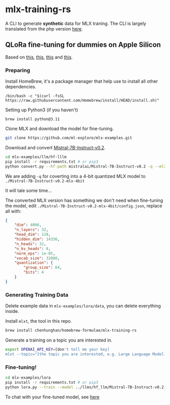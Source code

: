 # mlx-training-rs

A CLI to generate __synthetic__ data for MLX traning. The CLI is largely translated from the php version [here](https://apeatling.com/articles/simple-guide-to-local-llm-fine-tuning-on-a-mac-with-mlx/?utm_source=pocket_reader).

## QLoRa fine-tuning for dummies on Apple Silicon

Based on [this](https://apeatling.com/articles/simple-guide-to-local-llm-fine-tuning-on-a-mac-with-mlx/?utm_source=pocket_reader), [this](https://www.reddit.com/r/LocalLLaMA/comments/191s7x3/a_simple_guide_to_local_llm_finetuning_on_a_mac/?share_id=hH4Vu8gxZgwYRvl_fIyOu&utm_content=1&utm_medium=ios_app&utm_name=ioscss&utm_source=share&utm_term=1), [this](https://www.reddit.com/r/LocalLLaMA/comments/18ujt0n/using_gpus_on_a_mac_m2_max_via_mlx_update_on/) and [this](https://www.reddit.com/r/LocalLLaMA/comments/18wabkc/lessons_learned_so_far_lora_fine_tuning_on/).

### Preparing

Install HomeBrew, it's a package manager that help use to install all other dependencies.

```shell
/bin/bash -c "$(curl -fsSL https://raw.githubusercontent.com/Homebrew/install/HEAD/install.sh)"
```

Setting up Python3 (if you haven't)
```shell
brew install python@3.11
```

Clone MLX and download the model for fine-tuning.
```sh
git clone https://github.com/ml-explore/mlx-examples.git
```

Download and convert [Mistral-7B-Instruct-v0.2](https://huggingface.co/mistralai/Mistral-7B-Instruct-v0.2).

```sh
cd mlx-examples/llm/hf-lllm
pip install -r requirements.txt # or pip3
python convert.py --hf-path mistralai/Mistral-7B-Instruct-v0.2 -q --mlx-path ./Mistral-7B-Instruct-v0.2-mlx-4bit
```
We are adding `-q` for coverting into a 4-bit quantized MLX model to `./Mistral-7B-Instruct-v0.2-mlx-4bit`

It will tale some time...

The converted MLX version has something we don't need when fine-tuning the model, edit `./Mistral-7B-Instruct-v0.2-mlx-4bit/config.json`, replace all with:

```json
{
    "dim": 4096,
    "n_layers": 32,
    "head_dim": 128,
    "hidden_dim": 14336,
    "n_heads": 32,
    "n_kv_heads": 8,
    "norm_eps": 1e-05,
    "vocab_size": 32000,
    "quantization": {
        "group_size": 64,
        "bits": 4
    }
}
```

### Generating Training Data

Delete example data in `mlx-examples/lora/data`, you can delete everything inside.

Install `mlxt`, the tool in this repo.
```sh
brew install chenhunghan/homebrew-formulae/mlx-training-rs
```

Generate a training on a topic you are interested in.
```sh
export OPENAI_API_KEY=[don't tell me your key]
mlxt --topic="[the topic you are interested, e.g. Large Language Model]"
```

### Fine-tuning!

```sh
cd mlx-examples/lora
pip install -r requirements.txt # or pip3
python lora.py --train --model ../llms/hf_llm/Mistral-7B-Instruct-v0.2-mlx-4bit --data ./data --batch-size 1 --lora-layers 4
```

To chat with your fine-tuned model, see [here](https://github.com/ml-explore/mlx-examples/tree/main/lora#generate)